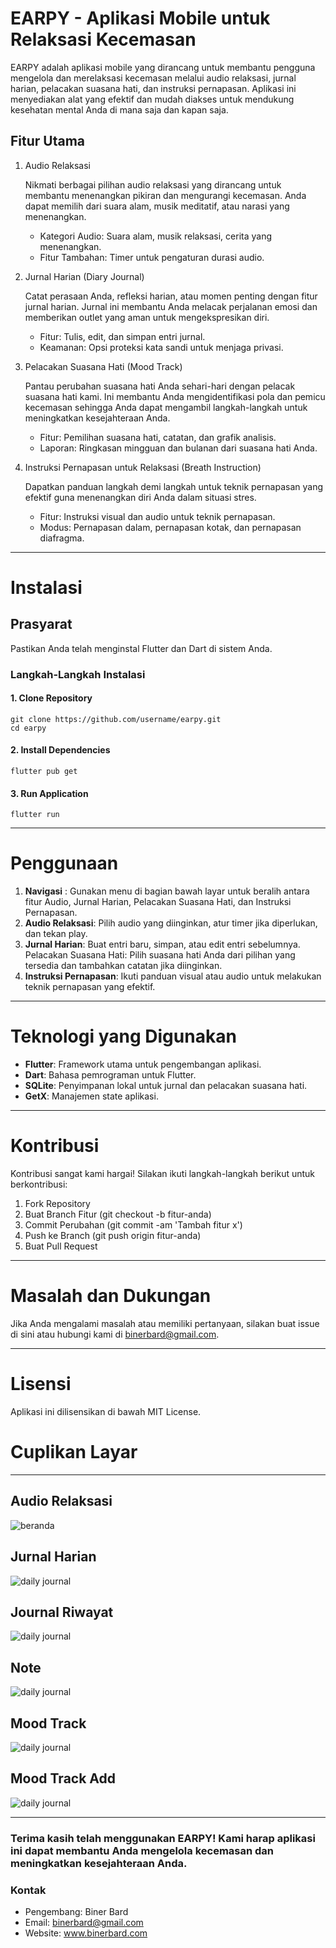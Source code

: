 # EARPY - Aplikasi Mobile untuk Relaksasi Kecemasan

EARPY adalah aplikasi mobile yang dirancang untuk membantu pengguna mengelola dan merelaksasi kecemasan melalui audio relaksasi, jurnal harian, pelacakan suasana hati, dan instruksi pernapasan. Aplikasi ini menyediakan alat yang efektif dan mudah diakses untuk mendukung kesehatan mental Anda di mana saja dan kapan saja.

## Fitur Utama

1. Audio Relaksasi

   Nikmati berbagai pilihan audio relaksasi yang dirancang untuk membantu menenangkan pikiran dan mengurangi kecemasan. Anda dapat memilih dari suara alam, musik meditatif, atau narasi yang menenangkan.

   - Kategori Audio: Suara alam, musik relaksasi, cerita yang menenangkan.
   - Fitur Tambahan: Timer untuk pengaturan durasi audio.

2. Jurnal Harian (Diary Journal)

   Catat perasaan Anda, refleksi harian, atau momen penting dengan fitur jurnal harian. Jurnal ini membantu Anda melacak perjalanan emosi dan memberikan outlet yang aman untuk mengekspresikan diri.

   - Fitur: Tulis, edit, dan simpan entri jurnal.
   - Keamanan: Opsi proteksi kata sandi untuk menjaga privasi.

3. Pelacakan Suasana Hati (Mood Track)

   Pantau perubahan suasana hati Anda sehari-hari dengan pelacak suasana hati kami. Ini membantu Anda mengidentifikasi pola dan pemicu kecemasan sehingga Anda dapat mengambil langkah-langkah untuk meningkatkan kesejahteraan Anda.

   - Fitur: Pemilihan suasana hati, catatan, dan grafik analisis.
   - Laporan: Ringkasan mingguan dan bulanan dari suasana hati Anda.

4. Instruksi Pernapasan untuk Relaksasi (Breath Instruction)

   Dapatkan panduan langkah demi langkah untuk teknik pernapasan yang efektif guna menenangkan diri Anda dalam situasi stres.

   - Fitur: Instruksi visual dan audio untuk teknik pernapasan.
   - Modus: Pernapasan dalam, pernapasan kotak, dan pernapasan diafragma.

---

# Instalasi

## Prasyarat

Pastikan Anda telah menginstal Flutter dan Dart di sistem Anda.

### Langkah-Langkah Instalasi

#### 1. Clone Repository

```console
git clone https://github.com/username/earpy.git
cd earpy
```

#### 2. Install Dependencies

```console
flutter pub get
```

#### 3. Run Application

```console
flutter run
```

---

# Penggunaan

1. **Navigasi** : Gunakan menu di bagian bawah layar untuk beralih antara fitur Audio, Jurnal Harian, Pelacakan Suasana Hati, dan Instruksi Pernapasan.
2. **Audio Relaksasi**: Pilih audio yang diinginkan, atur timer jika diperlukan, dan tekan play.
3. **Jurnal Harian**: Buat entri baru, simpan, atau edit entri sebelumnya.
   Pelacakan Suasana Hati: Pilih suasana hati Anda dari pilihan yang tersedia dan tambahkan catatan jika diinginkan.
4. **Instruksi Pernapasan**: Ikuti panduan visual atau audio untuk melakukan teknik pernapasan yang efektif.

---

# Teknologi yang Digunakan

- **Flutter**: Framework utama untuk pengembangan aplikasi.
- **Dart**: Bahasa pemrograman untuk Flutter.
- **SQLite**: Penyimpanan lokal untuk jurnal dan pelacakan suasana hati.
- **GetX**: Manajemen state aplikasi.

---

# Kontribusi

Kontribusi sangat kami hargai! Silakan ikuti langkah-langkah berikut untuk berkontribusi:

1. Fork Repository
2. Buat Branch Fitur (git checkout -b fitur-anda)
3. Commit Perubahan (git commit -am 'Tambah fitur x')
4. Push ke Branch (git push origin fitur-anda)
5. Buat Pull Request

---

# Masalah dan Dukungan

Jika Anda mengalami masalah atau memiliki pertanyaan, silakan buat issue di sini atau hubungi kami di binerbard@gmail.com.

---

# Lisensi

Aplikasi ini dilisensikan di bawah MIT License.

# Cuplikan Layar

---

## Audio Relaksasi

![beranda](https://raw.githubusercontent.com/binerbard/earpy_apps/main/doc/assets/branda.png)

## Jurnal Harian

![daily journal](https://raw.githubusercontent.com/binerbard/earpy_apps/main/doc/assets/dailyjournal.png)

## Journal Riwayat

![daily journal](https://raw.githubusercontent.com/binerbard/earpy_apps/main/doc/assets/historyjournal.png)

## Note

![daily journal](https://raw.githubusercontent.com/binerbard/earpy_apps/main/doc/assets/note.png)

## Mood Track

![daily journal](https://raw.githubusercontent.com/binerbard/earpy_apps/main/doc/assets/moodtrack.png)

## Mood Track Add

![daily journal](https://raw.githubusercontent.com/binerbard/earpy_apps/main/doc/assets/addmood.png)

---

### Terima kasih telah menggunakan EARPY! Kami harap aplikasi ini dapat membantu Anda mengelola kecemasan dan meningkatkan kesejahteraan Anda.

### Kontak

- Pengembang: Biner Bard
- Email: binerbard@gmail.com
- Website: www.binerbard.com
